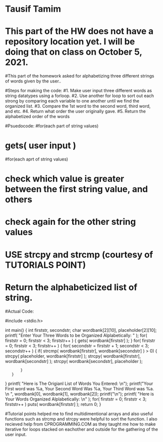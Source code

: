 # Tausif Tamim
# This part of the HW does not have a repository location yet. I will be doing that on class on October 5, 2021.

#This part of the homework asked for alphabetizing three different strings of words given by the user..

#Steps for making the code:
#1. Make user input three different words as string datatypes using a forloop.
#2. Use another for loop to sort out each strong by comparing each variable to one another until we find the organized list.
#3. Compare the 1st word to the second word, third word, and etc.
#4. Return what order the user originally gave.
#5. Return the alphabetized order of the words

#Psuedocode:
#for(each part of string values)
#	gets( user input )
#for(each aprt of string values)
#	check which value is greater between the first string value, and others
#	check again for the other string values
#	USE strcpy and strcmp (courtesy of TUTORIALS POINT)
# Return the alphabeticized list of string.

#Actual Code:

#include <stdio.h>

int main() {
   int firststr, secondstr;
   char wordbank[2][10], placeholder[2][10];
   printf( "Enter Your Three Words to be Organized Alplabetically: " );
   for( firststr = 0; firststr < 3; firststr++ ) 
   {
      gets( wordbank[firststr] );
   }
   for( firststr = 0; firststr < 3; firststr++ ) 
   {
       for( secondstr = firststr + 1; secondstr < 3; secondstr++ ) 
       {
           if( strcmp( wordbank[firststr], wordbank[secondstr] ) > 0) 
           {
               strcpy( placeholder, wordbank[firststr] );
               strcpy( wordbank[firststr], wordbank[secondstr] );
               strcpy( wordbank[secondstr], placeholder ); 
               
           }
       }
   }
   printf( "Here is The Origianl List of Words You Entered: \n");
   printf("Your First word was %a, Your Second Word Was %a, Your Third Word was %a. \n ", wordbank[0], wordbank[1], wordbank[2]);
   printf("\n");
   printf( "Here is Your Words Organized Alplabetically: \n" );
   for( firststr = 0; firststr < 3; firststr++ )
      puts( wordbank[firststr] );
   return 0;
}

#Tutorial points helped me to find multidimentional arrays and also useful functions such as strcmp and strcpy were helpful to sort the function. I also recieved help from CPROGRAMMING.COM as they taught me how to make iterative for loops stacked on eachother and outside for the gathering of the user input.
